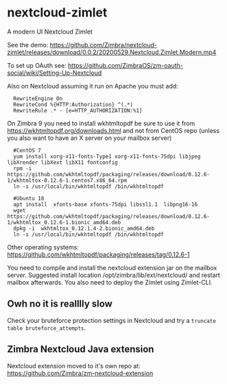 # nextcloud-zimlet
A modern UI Nextcloud Zimlet

See the demo:
https://github.com/Zimbra/nextcloud-zimlet/releases/download/0.0.2/20200529.Nextcloud.Zimlet.Modern.mp4

To set up OAuth see: https://github.com/ZimbraOS/zm-oauth-social/wiki/Setting-Up-Nextcloud

Also on Nextcloud assuming it run on Apache you must add:

      RewriteEngine On
      RewriteCond %{HTTP:Authorization} ^(.*)
      RewriteRule .* - [e=HTTP_AUTHORIZATION:%1]

On Zimbra 9 you need to install wkhtmltopdf be sure to use it from https://wkhtmltopdf.org/downloads.html and not from CentOS  repo (unless you also want to have an X server on your mailbox server)

      #CentOS 7
      yum install xorg-x11-fonts-Type1 xorg-x11-fonts-75dpi libjpeg libXrender libXext libX11 fontconfig
      rpm -i https://github.com/wkhtmltopdf/packaging/releases/download/0.12.6-1/wkhtmltox-0.12.6-1.centos7.x86_64.rpm
      ln -s /usr/local/bin/wkhtmltopdf /bin/wkhtmltopdf
      
      #Ubuntu 18
      apt install  xfonts-base xfonts-75dpi libssl1.1  libpng16-16
      wget https://github.com/wkhtmltopdf/packaging/releases/download/0.12.6-1/wkhtmltox_0.12.6-1.bionic_amd64.deb
      dpkg -i  wkhtmltox_0.12.1.4-2.bionic_amd64.deb
      ln -s /usr/local/bin/wkhtmltopdf /bin/wkhtmltopdf

Other operating systems: https://github.com/wkhtmltopdf/packaging/releases/tag/0.12.6-1

You need to compile and install the nextcloud extension jar on the mailbox server. Suggested install location  /opt/zimbra/lib/ext/nextcloud/ and restart mailbox afterwards. You also need to deploy the Zimlet using Zimlet-CLI.

## Owh no it is realllly slow

Check your bruteforce protection settings in Nextcloud and try a `truncate table bruteforce_attempts`.

## Zimbra Nextcloud Java extension

Nextcloud extension moved to it's own repo at: https://github.com/Zimbra/zm-nextcloud-extension
